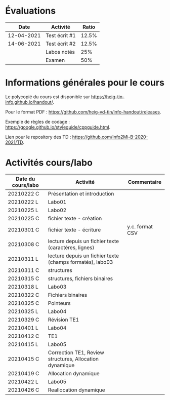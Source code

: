 # Évaluations

| Date | Activité | Ratio |
|---|---|---|
| 12-04-2021 | Test écrit #1 | 12.5% |
| 14-06-2021 | Test écrit #2 | 12.5% |
|   | Labos notés | 25% |
|   | Examen | 50% |

# Informations générales pour le cours

Le polycopié du cours est disponible sur https://heig-tin-info.github.io/handout/.

Pour le format PDF :  https://github.com/heig-vd-tin/info-handout/releases.

Exemple de règles de codage : https://google.github.io/styleguide/cppguide.html.

Lien pour le repository des TD : https://github.com/Info2Mi-B-2020-2021/TD.

# Activités cours/labo
| Date du cours/labo | Activité | Commentaire |
|---|---|---|
|20210222 C | Présentation et introduction |  |
|20210222 L | Labo01 |  |
|20210225 L | Labo02 |  |
|20210225 C | fichier texte - création|  |
|20210301 C | fichier texte - écriture| y.c. format CSV |
|20210308 C | lecture depuis un fichier texte (caractères, lignes) |  |
|20210311	L | lecture depuis un fichier texte (champs formatés), labo03 | |
|20210311	C | structures | |
|20210315	C | structures, fichiers binaires | |
|20210318 L | Labo03 |  |
|20210322 C | Fichiers binaires |  |
|20210325 C | Pointeurs |  |
|20210325 L | Labo04 |  |
|20210329 C | Révision TE1 |  |
|20210401 L | Labo04 |  |
|20210412 C | TE1 | |
|20210415 L | Labo05 | |
|20210415 C | Correction TE1, Review structures, Allocation dynamique | |
|20210419 C | Allocation dynamique | |
|20210422 L | Labo05 | |
|20210426 C | Reallocation dynamique | |

